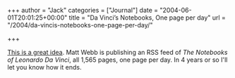+++
author = "Jack"
categories = ["Journal"]
date = "2004-06-01T20:01:25+00:00"
title = "Da Vinci’s Notebooks, One page per day"
url = "/2004/da-vincis-notebooks-one-page-per-day/"

+++

[This is a great idea][1]. Matt Webb is publishing an RSS feed of _The Notebooks of Leonardo Da Vinci_, all 1,565 pages, one page per day. In 4 years or so I'll let you know how it ends.

 [1]: http://www.interconnected.org/home/more/davinci/
